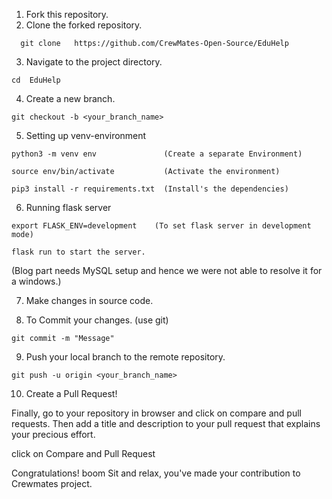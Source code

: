1. Fork this repository.
2. Clone the forked repository.
```
  git clone   https://github.com/CrewMates-Open-Source/EduHelp
```
3. Navigate to the project directory.
```
cd  EduHelp
```
4. Create a new branch.
```
git checkout -b <your_branch_name>
```
5. Setting up venv-environment

```
python3 -m venv env               (Create a separate Environment)

source env/bin/activate           (Activate the environment)

pip3 install -r requirements.txt  (Install's the dependencies)
```
6. Running flask server

````
export FLASK_ENV=development    (To set flask server in development mode)

flask run to start the server.
````
(Blog part needs MySQL setup and hence we were not able to resolve it for a windows.)

7. Make changes in source code.

8. To Commit your changes. (use git)
```
git commit -m "Message"
```
9. Push your local branch to the remote repository.
```
git push -u origin <your_branch_name>
```
10. Create a Pull Request!

Finally, go to your repository in browser and click on compare and pull requests.
Then add a title and description to your pull request that explains your precious effort.

click on Compare and Pull Request


Congratulations! boom Sit and relax, you've made your contribution to Crewmates project.



